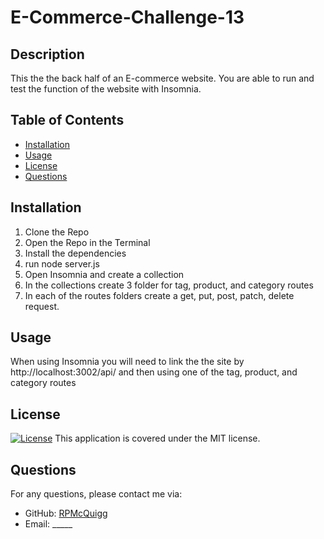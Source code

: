 # E-Commerce-Challenge-13

## Description
This the the back half of an E-commerce website. You are able to run and test the function of the website with Insomnia.

## Table of Contents
- [Installation](#installation)
- [Usage](#usage)
- [License](#license)
- [Questions](#questions)

## Installation
1. Clone the Repo 
2. Open the Repo in the Terminal 
3. Install the dependencies 
4. run node server.js 
5. Open Insomnia and create a collection 
6. In the collections create 3 folder for tag, product, and category routes 
7. In each of the routes folders create a get, put, post, patch, delete request.

## Usage
When using Insomnia you will need to link the the site by http://localhost:3002/api/ and then using one of the tag, product, and category routes

## License
[![License](https://img.shields.io/badge/License-MIT-blue.svg)](https://opensource.org/licenses/MIT)
This application is covered under the MIT license.

## Questions
For any questions, please contact me via:
- GitHub: [RPMcQuigg](https://github.com/RPMcQuigg)
- Email: _____
